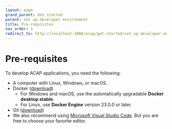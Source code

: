 ```yaml
---
layout: page
grand_parent: Get started
parent: Set up developer environment
title: Pre-requisites
nav_order: 1
redirect_to: http://localhost:3000/acap/get-started/set-up-developer-environment/pre-requisites
---
```


# Pre-requisites

To develop ACAP applications, you need the following:

- A computer with Linux, Windows, or macOS.
- Docker ([download](https://docs.docker.com/get-docker/))
  - For Windows and macOS, use the automatically upgradable **Docker desktop stable**.
  - For Linux, use **Docker Engine** version 23.0.0 or later.
- Git ([download](https://git-scm.com/downloads))
- We also recommend using [Microsoft Visual Studio Code](https://code.visualstudio.com/). But you are free to choose your favorite editor.
